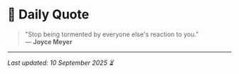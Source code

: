 # 📜 Daily Quote

> "Stop being tormented by everyone else's reaction to you."  
> — **Joyce Meyer**

---

_Last updated: 10 September 2025 ⏳_
